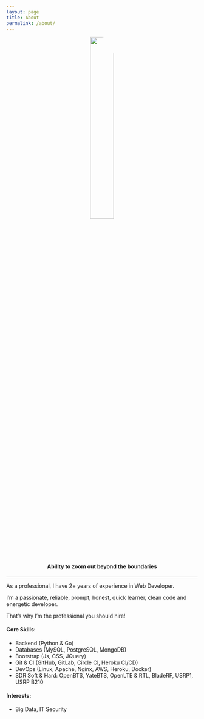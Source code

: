 ```yaml
---
layout: page
title: About
permalink: /about/
---
```


<center><a href="/"><img style="width: 35%;border-radius: 0% 50% 50% 50%" src="{{ site.about_url }}" /></a></center>

#### <center><strong>Ability to zoom out beyond the boundaries</strong></center>
<hr>

As a professional, I have 2+ years of experience in Web Developer.

I’m a passionate, reliable, prompt, honest, quick learner, clean code and energetic developer.

That’s why I’m the professional you should hire!

#### <strong>Core Skills:</strong>
- Backend (Python & Go)
- Databases (MySQL, PostgreSQL, MongoDB)
- Bootstrap (Js, CSS, JQuery)
- Git & CI (GitHub, GitLab, Circle CI, Heroku CI/CD)
- DevOps (Linux, Apache, Nginx, AWS, Heroku, Docker)
- SDR Soft & Hard: OpenBTS, YateBTS, OpenLTE & RTL, BladeRF, USRP1, USRP B210

#### <strong>Interests:</strong>
- Big Data, IT Security

